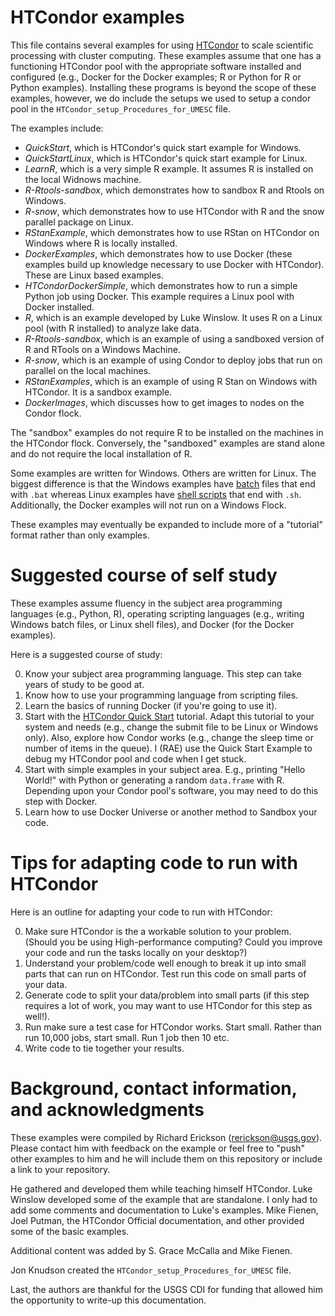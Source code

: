 # HTCondor examples

This file contains several examples for using
[HTCondor](https://research.cs.wisc.edu/htcondor/) to scale scientific
processing with cluster computing.
These examples assume that one has a functioning HTCondor pool with
the appropriate software installed and configured (e.g., Docker for
the Docker examples; R or Python for R or Python examples).
Installing these programs is beyond the scope of these examples,
however, we do include the setups we used to setup a condor pool in the `HTCondor_setup_Procedures_for_UMESC` file.

The examples include:

  - _QuickStart_, which is HTCondor's quick start example for Windows.
  - _QuickStartLinux_, which is HTCondor's quick start example for Linux.
  - _LearnR_, which is a very simple R example. It assumes R is installed on
    the local Widnows machine.
  - _R-Rtools-sandbox_, which demonstrates how to sandbox R and Rtools
    on Windows.
  - _R-snow_, which demonstrates how to use HTCondor with R and the
    snow parallel package on Linux.
  - _RStanExample_, which demonstrates how to use RStan on HTCondor on
    Windows where R is locally installed.
  - _DockerExamples_, which demonstrates how to use Docker (these
    examples build up knowledge necessary to use Docker with
    HTCondor). These are Linux based examples.
  - _HTCondorDockerSimple_, which demonstrates how to run a simple
    Python job using Docker. This example requires a Linux pool with
    Docker installed.
  - _R_, which is an example developed by Luke Winslow. It uses R on a
    Linux pool (with R installed) to analyze lake data.
  - _R-Rtools-sandbox_, which is an example of using a sandboxed version of R
    and RTools on a Windows Machine.
  - _R-snow_, which is an example of using Condor to deploy jobs that
    run on parallel on the local machines.
  - _RStanExamples_, which is an example of using R Stan on Windows
    with HTCondor. It is a sandbox example. 
  - _DockerImages_, which discusses how to get images to nodes on the
    Condor flock.

The "sandbox" examples do not require R to be installed on the
machines in the HTCondor flock. Conversely, the "sandboxed" examples
are stand alone and do not require the local installation of R.

Some examples are written for Windows.
Others are written for Linux.
The biggest difference is that the Windows examples have
[batch](https://en.wikipedia.org/wiki/Batch_file) files that end with
`.bat`  whereas Linux
examples have
[shell scripts](https://en.wikipedia.org/wiki/Shell_script) that end
with `.sh`.
Additionally, the Docker examples will not run on a Windows Flock.

These examples may eventually be expanded to include more of a
"tutorial" format rather than only examples.

# Suggested course of self study

These examples assume fluency in the subject area programming languages
(e.g., Python, R), operating scripting languages (e.g., writing
Windows batch files, or Linux shell files), and Docker (for the Docker
examples).

Here is a suggested course of study:

0. Know your subject area programming language. This step can take
   years of study to be good at.
1. Know how to use your programming language from scripting files.
2. Learn the basics of running Docker (if you're going to use it).
3. Start with the
   [HTCondor Quick Start](https://research.cs.wisc.edu/htcondor/manual/quickstart.html)
   tutorial. Adapt this tutorial to your system and needs (e.g.,
   change the submit file to be Linux or Windows only). Also, explore
   how Condor works (e.g., change the sleep time or number of items
   in the queue). I (RAE) use the Quick Start Example to debug my
   HTCondor pool and code when I get stuck.
4. Start with simple examples in your subject area. E.g., printing
   "Hello World!" with Python or generating a random `data.frame` with
   R. Depending upon your Condor pool's software, you may need to do
   this step with Docker.
5. Learn how to use Docker Universe or another method to Sandbox your code.

# Tips for adapting code to run with HTCondor

Here is an outline for adapting your code to run with HTCondor:

0. Make sure HTCondor is the a workable solution to your
   problem. (Should you be using High-performance computing? Could you
   improve your code and run the tasks locally on your desktop?)
1. Understand your problem/code well enough to break it up into small
   parts that can run on HTCondor. Test run this code on small parts
   of your data.
2. Generate code to split your data/problem into small parts (if this
   step requires a lot of work, you may want to use HTCondor for this
   step as well!).
3. Run make sure a test case for HTCondor works. Start small. Rather
   than run 10,000 jobs, start small. Run 1 job then 10 etc.
4. Write code to tie together your results.

# Background, contact information, and acknowledgments

These examples were compiled by Richard Erickson (rerickson@usgs.gov).
Please contact him with feedback on the example or feel free to "push"
other examples to him and he will include them on this repository or
include a link to your repository.

He gathered and developed them while teaching himself HTCondor.
Luke Winslow developed some of the example that are standalone.
I only had to add some comments and documentation to Luke's examples.
Mike Fienen, Joel Putman, the HTCondor Official documentation, and other
provided some of the basic examples.

Additional content was added by S. Grace McCalla and Mike Fienen.

Jon Knudson created the `HTCondor_setup_Procedures_for_UMESC` file.

Last, the authors are thankful for the USGS CDI for funding that allowed
him the opportunity to write-up this documentation.


